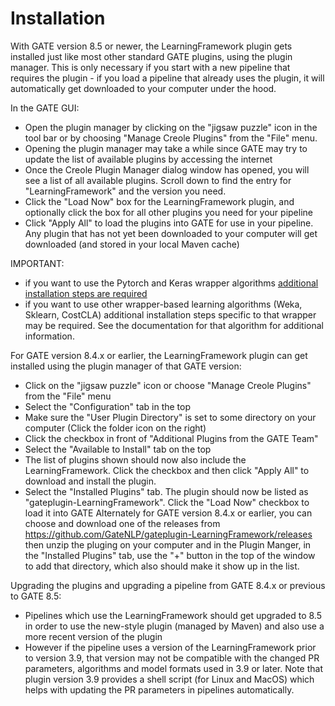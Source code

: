 # Installation

With GATE version 8.5 or newer, the LearningFramework plugin gets installed just
like most other standard GATE plugins, using the plugin manager. This is only
necessary if you start with a new pipeline that requires the plugin - if you load
a pipeline that already uses the plugin, it will automatically get downloaded to
your computer under the hood.

In the GATE GUI:
* Open the plugin manager by clicking on the "jigsaw puzzle" icon in the tool bar or
  by choosing "Manage Creole Plugins" from the "File" menu.
* Opening the plugin manager may take a while since GATE may try to update the
  list of available plugins by accessing the internet
* Once the Creole Plugin Manager dialog window has opened, you will see a list
  of all available plugins. Scroll down to find the entry for "LearningFramework"
  and the version you need.
* Click the "Load Now" box for the LearningFramework plugin, and optionally
  click the box for all other plugins you need for your pipeline
* Click "Apply All" to load the plugins into GATE for use in your pipeline. Any
  plugin that has not yet been downloaded to your computer will get downloaded
  (and stored in your local Maven cache)

IMPORTANT: 
* if you want to use the Pytorch and Keras wrapper algorithms 
  [additional installation steps are required](DNN/Preparation)
* if you want to use other wrapper-based learning algorithms (Weka, Sklearn, CostCLA)
additional installation steps specific to that wrapper may be required. See the documentation
for that algorithm for additional information.

For GATE version 8.4.x or earlier, the LearningFramework plugin can get installed
using the plugin manager of that GATE version:
* Click on the "jigsaw puzzle" icon or choose "Manage Creole Plugins" from the "File" menu
* Select the "Configuration" tab in the top
* Make sure the "User Plugin Directory" is set to some directory on your computer (Click the
  folder icon on the right)
* Click the checkbox in front of "Additional Plugins from the GATE Team"
* Select the "Available to Install" tab on the top
* The list of plugins shown should now also include the LearningFramework. Click the checkbox
  and then click "Apply All" to download and install the plugin.
* Select the "Installed Plugins" tab. The plugin should now be listed as "gateplugin-LearningFramework".
  Click the "Load Now" checkbox to load it into GATE
Alternately for GATE version 8.4.x or earlier, you can choose and download one
of the releases from https://github.com/GateNLP/gateplugin-LearningFramework/releases
then unzip the pluging on your computer and in the Plugin Manger, in the "Installed Plugins"
tab, use the "+" button  in the top of the window to add that directory, which also should
make it show up in the list.

Upgrading the plugins and upgrading a pipeline from GATE 8.4.x or previous to GATE 8.5:
* Pipelines which use the LearningFramework should get upgraded to 8.5 in order
  to use the new-style plugin (managed by Maven) and also use a more recent version of
  the plugin
* However if the pipeline uses a version of the LearningFramework prior to
  version 3.9, that version may not be compatible with the changed PR parameters,
  algorithms and model formats used in 3.9 or later.
  Note that plugin version 3.9 provides a shell script (for Linux and MacOS) which  
  helps with updating the PR parameters in pipelines automatically.
